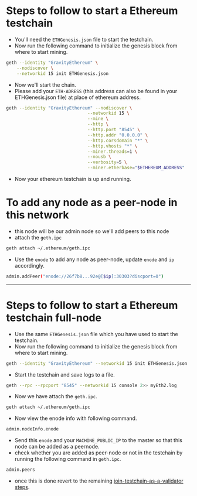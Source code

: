 # Steps to follow to start a Ethereum testchain
- You'll need the ```ETHGenesis.json``` file to start the testchain.
- Now run the following command to initialize the genesis block from where to start mining.
```bash
geth --identity "GravityEthereum" \
    --nodiscover \
    --networkid 15 init ETHGenesis.json
```
- Now we'll start the chain.
- Please add your ```ETH-ADRESS``` (this address can also be found in your ETHGenesis.json file) at place of ethereum address.
```bash
geth --identity "GravityEthereum" --nodiscover \
                               --networkid 15 \
                               --mine \
                               --http \
                               --http.port "8545" \
                               --http.addr "0.0.0.0" \
                               --http.corsdomain "*" \
                               --http.vhosts "*" \
                               --miner.threads=1 \
                               --nousb \
                               --verbosity=5 \
                               --miner.etherbase="$ETHEREUM_ADDRESS"
```
- Now your ethereum testchain is up and running.

# To add any node as a peer-node in this network
- this node will be our admin node so we'll add peers to this node
- attach the ```geth.ipc``` 
```bash
geth attach ~/.ethereum/geth.ipc
```
- Use the ```enode``` to add any node as peer-node, update ```enode``` and ```ip``` accordingly.
```bash
admin.addPeer("enode://26f7b8...92e@[$ip]:30303?discport=0")
```
--- 
# Steps to follow to start a Ethereum testchain full-node
- Use the same ```ETHGenesis.json``` file which you have used to start the testchain.
- Now run the following command to initialize the genesis block from where to start mining.
```bash
geth --identity "GravityEthereum" --networkid 15 init ETHGenesis.json
```
- Start the testchain and save logs to a file.
```bash
geth --rpc --rpcport "8545" --networkid 15 console 2>> myEth2.log
```
- Now we have attach the ```geth.ipc```.
```bash
geth attach ~/.ethereum/geth.ipc
```
- Now view the enode info with following command.
```bash
admin.nodeInfo.enode
```
- Send this ```enode``` and your ```MACHINE_PUBLIC_IP``` to the master so that this node can be added as a peernode.
- check whether you are added as peer-node or not in the testchain by running the following command in ```geth.ipc```.
```bash
admin.peers
```
- once this is done revert to the remaining [join-testchain-as-a-validator steps](https://github.com/sunnyk56/market/blob/ONET-65/deploy/redhat-testchain-deployment/join-testchain-as-a-validator.md#start-orchestrator).
